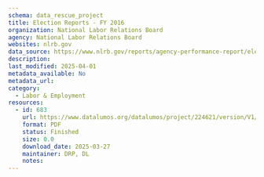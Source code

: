 ```yaml
---
schema: data_rescue_project 
title: Election Reports - FY 2016
organization: National Labor Relations Board
agency: National Labor Relations Board
websites: nlrb.gov
data_source: https://www.nlrb.gov/reports/agency-performance-report/election-reports/election-reports-fy-2016
description: 
last_modified: 2025-04-01
metadata_available: No
metadata_url: 
category:
  - Labor & Employment 
resources:
  - id: 683
    url: https://www.datalumos.org/datalumos/project/224621/version/V1/view
    format: PDF
    status: Finished
    size: 0.0
    download_date: 2025-03-27
    maintainer: DRP, DL
    notes: 
---
```

